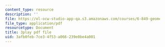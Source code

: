 ```yaml
---
content_type: resource
description: ''
file: https://ol-ocw-studio-app-qa.s3.amazonaws.com/courses/6-849-geometric-folding-algorithms-linkages-origami-polyhedra-fall-2012/3afb0feb7ce34f53a066239e0be4a001_wPPf9S7IiAs.pdf
file_type: application/pdf
resourcetype: Document
title: 3play pdf file
uid: 3afb0feb-7ce3-4f53-a066-239e0be4a001
---
```

